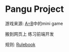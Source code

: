 # Pangu Project

游戏来源: [A=B](https://store.steampowered.com/app/1720850/AB/  "steam商店游戏链接")中的mini game

搬到网页上 练习前端开发

规则: [Rulebook](./PanguProject.pdf)